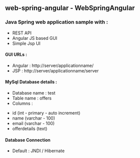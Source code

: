 ## web-spring-angular - WebSpringAngular
### Java Spring web application sample with :
* REST API
* Angular JS based GUI
* Simple Jsp UI
 
#### GUI URLs :
* Angular : http://server/applicationname/
* JSP : http://server/applicationname/server 

#### MySql Database details :
* Database name : test
* Table name : offers
* Columns :
 - id (int - primary - auto increment)
 - name (varchar - 100)
 - email (varchar - 100)
 - offerdetails (text)

#### Database Connection
* Default : JNDI / Hibernate
